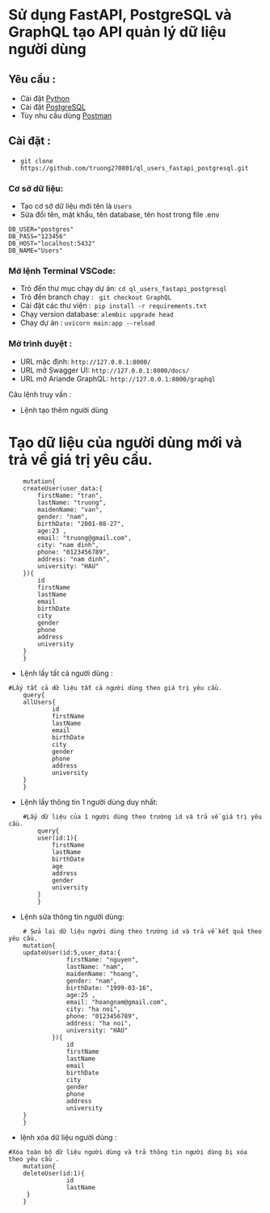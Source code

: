 ﻿# Sử dụng FastAPI, PostgreSQL và GraphQL tạo API quản lý dữ liệu người dùng  

## Yêu cầu :
* Cài đặt [Python](https://www.python.org/downloads/)
* Cài đặt [PostgreSQL](https://www.postgresql.org/download/)
* Tùy nhu cầu dùng [Postman](https://www.postman.com/downloads/)


## Cài đặt :

* `git clone https://github.com/truong270801/ql_users_fastapi_postgresql.git`

### Cơ sở dữ liệu:
* Tạo cơ sở dữ liệu mới tên là `Users`
* Sửa đổi tên, mật khẩu, tên database, tên host trong file .env
```
DB_USER="postgres"
DB_PASS="123456"
DB_HOST="localhost:5432"
DB_NAME="Users"
```
### Mở lệnh Terminal VSCode:
* Trỏ đến thư mục chạy dự án: `cd ql_users_fastapi_postgresql`
* Trỏ đến branch chạy : ` git checkout GraphQL`
* Cài đặt các thư viện :` pip install -r requirements.txt`
* Chạy version database: `alembic upgrade head`
* Chạy dự án : `uvicorn main:app --reload`


### Mở trình duyệt :
* URL mặc định: `http://127.0.0.1:8000/`
* URL mở Swagger UI: `http://127.0.0.1:8000/docs/`
* URL mở Ariande GraphQL: `http://127.0.0.1:8000/graphql`

Câu lệnh truy vấn :
- Lệnh tạo thêm người dùng 


# Tạo dữ liệu của người dùng mới và trả về giá trị yêu cầu.
```
    mutation{
    createUser(user_data:{
        firstName: "tran",
        lastName: "truong",
        maidenName: "van",
        gender: "nam",
        birthDate: "2001-08-27",
        age:23 ,
        email: "truong@gmail.com",
        city: "nam dinh",
        phone: "0123456789",
        address: "nam dinh",
        university: "HAU"
    }){
        id
        firstName
        lastName
        email
        birthDate
        city
        gender
        phone
        address
        university
    }
    }

```

- Lệnh lấy tất cả người dùng :
  
```
#Lấy tất cả dữ liệu tất cả người dùng theo giá trị yêu cầu.
    query{
    allUsers{
            id
            firstName
            lastName
            email
            birthDate
            city
            gender
            phone
            address
            university
    }
    }
```
- Lệnh lấy thông tin 1 người dùng duy nhất:
```    
    #Lấy dữ liệu của 1 người dùng theo trường id và trả về giá trị yêu cầu.
        query{
        user(id:1){
            firstName
            lastName
            birthDate
            age
            address
            gender
            university
        }
        }
```
- Lệnh sửa thông tin người dùng:

```
    # Sửa lại dữ liệu người dùng theo trường id và trả về kết quả theo yêu cầu.
    mutation{
    updateUser(id:5,user_data:{
                firstName: "nguyen",
                lastName: "nam",
                maidenName: "hoang",
                gender: "nam",
                birthDate: "1999-03-16",
                age:25 ,
                email: "hoangnam@gmail.com",
                city: "ha noi",
                phone: "0123456789",
                address: "ha noi",
                university: "HAU"
            }){
                id
                firstName
                lastName
                email
                birthDate
                city
                gender
                phone
                address
                university
    }
    }

```
 - lệnh xóa dữ liệu người dùng :

```
#Xóa toàn bộ dữ liệu người dùng và trả thông tin người dùng bị xóa theo yêu cầu .
    mutation{
    deleteUser(id:1){
                id
                lastName
     }
    }
```
